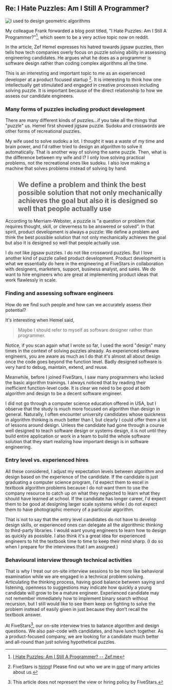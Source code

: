 ## Re: I Hate Puzzles: Am I Still A Programmer?

![I used to design geometric algorithms](https://farm3.staticflickr.com/2780/4459817401_67071f36fc_z.jpg?zz=1)

My colleague Frank forwarded a blog post titled, "I Hate Puzzles: Am I Still A
Programmer?"[^hemel], which seem to be a very active topic now on reddit.

In the article, Zef Hemel expresses his hatred towards jigsaw puzzles, then 
tells how tech companies overly focus on puzzle solving ability in assessing
engineering candidates. He argues what he does as a programmer is software
design rather than coding complex algorithms all the time.

This is an interesting and important topic to me as an experienced developer at
a product focused startup [^fivestars]. It is interesting to think how one
intellectually get stimulated and engaged in creative processes including
solving puzzle. It is important because of the direct relationship to how we
assess our candidate engineers.

### Many forms of puzzles including product development

There are many different kinds of puzzles...if you take all the things that
"puzzle" us. Hemel first showed jigsaw puzzle. Sudoku and crosswords are other
forms of recreational puzzles. 

My wife used to solve sudoku a lot. I thought it was a waste of my time and brain
power, and I'd rather tried to design an algorithm to solve it automatically.
That is another way of solving the same puzzle. Then, what is the difference
between my wife and I? I only love solving practical problems, not the
recreational ones like sudoku. I also love making a machine that solves
problems instead of solving by hand.

> ## We define a problem and think the best possible solution that not only mechanically achieves the goal but also it is designed so well that people actually use

According to Merriam-Webster, a puzzle is "a question or problem that requires
thought, skill, or cleverness to be answered or solved". In that spirit,
product development is always a puzzle: We define a problem and think the best
possible solution that not only mechanically achieves the goal but also it is
designed so well that people actually use.

I do not like jigsaw puzzles. I do not like crossword puzzles. But I love
another kind of puzzle called product development. Product development is what
we essentially do here in the engineering at FiveStars in collaboration with
designers, marketers, support, business analyst, and sales. We do want to hire
engineers who are great at implementing product ideas that work flawlessly in
scale.

### Finding and assessing software engineers

How do we find such people and how can we accurately assess their potential?

It's interesting when Hemel said,

> Maybe I should refer to myself as software designer rather than programmer.

Notice, if you scan again what I wrote so far, I used the word "design" many
times in the context of solving puzzles already. As experienced software
engineers, you are aware as much as I do that it's almost all about design once
the code goes beyond the function level. Badly designed software is very hard
to debug, maintain, extend, and reuse.

Meanwhile, before I joined FiveStars, I saw many programmers who lacked the
basic algorithm trainings. I always noticed that by reading their inefficient
function-level code. It is clear we need to be good at both algorithm and
design to be a decent software engineer.

I did not go through a computer science education offered in USA, but I observe
that the study is much more focused on algorithm than design in general.
Naturally, I often encounter university candidates whose quickness in algorithm
thinking is much better than I, but clearly I could offer them a lot of lessons
around design. Unless the candidate had gone through a course well designed to
teach software design or systems design, it is not until they build entire
application or work in a team to build the whole software solution that they
start realizing how important design is in software engineering.

### Entry level vs. experienced hires

All these considered, I adjust my expectation levels between algorithm and
design based on the experience of the candidate. If the candidate is just
graduating a computer science program, I'd expect them to excel in textbook
algorithm problems because I do not want them to use the company resource to
catch up on what they neglected to learn what they should have learned at
school. If the candidate has longer career, I'd expect them to be good at
designing larger scale systems while I do not expect them to have photographic
memory of a particular algorithm.

That is not to say that the entry level candidates do not have to develop
design skills, or experienced ones can delegate all the algorithmic thinking to
third-party libraries. I would want young engineers to learn how to design as
quickly as possible. I also think it's a great idea for experienced engineers
to hit the textbook time to time to keep their mind sharp. (I do so when I
prepare for the interviews that I am assigned.)

### Behavioural interview through technical activities

That is why I treat our on-site interview sessions to be more like behavioral
examination while we are engaged in a technical problem solving. Articulating
the thinking process, having good balance between saying and listening,
openness to suggestions may indicate how quickly a young candidate will grow to
be a mature engineer. Experienced candidate may not remember immediately how to
implement binary search without recursion, but I still would like to see them
keep on fighting to solve the problem instead of easily given in just because
they don't recall the textbook answer.

At FiveStars[^disclaimer], our on-site interview tries to balance algorithm and
design questions. We also pair-code with candidates, and have lunch together.
As a product-focused company, we are looking for a candidate much better and
all-round than just solving hypothetical puzzles. 

[^hemel]: [I Hate Puzzles: Am I Still A Programmer? -- Zef.me](http://zef.me/3666/i-hate-puzzles/)
[^fivestars]: FiveStars is [hiring](http://www.fivestars.com/team/careers/)! Please find out who we are in [one](http://techcrunch.com/2014/09/25/helping-local-businesses-get-the-five-star-review-fivestars-raises-26-million/) of many articles about us.
[^disclaimer]: This article does not represent the view or hiring policy by FiveStars.
